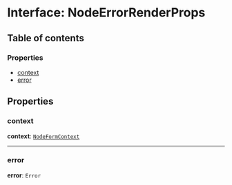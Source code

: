 # Interface: NodeErrorRenderProps

## Table of contents

### Properties

* [context](/en/auto-docs/form-core/interfaces/NodeErrorRenderProps.md#context)
* [error](/en/auto-docs/form-core/interfaces/NodeErrorRenderProps.md#error)

## Properties

### context

**context**: [`NodeFormContext`](/en/auto-docs/form-core/interfaces/NodeFormContext.md)

***

### error

**error**: `Error`
